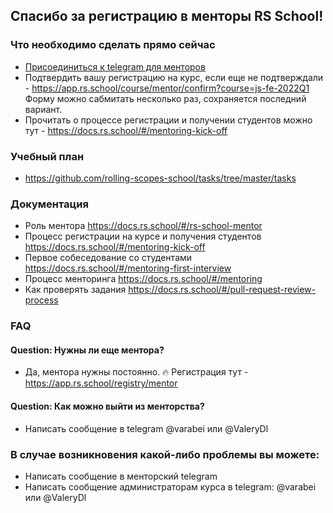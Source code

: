 ## Спасибо за регистрацию в менторы RS School!

### Что необходимо сделать прямо сейчас
- [Присоединиться к telegram для менторов](https://t.me/joinchat/HqpGRxNRANkGN2xx9bL8zQ) 
- Подтвердить вашу регистрацию на курс, если еще не подтверждали - https://app.rs.school/course/mentor/confirm?course=js-fe-2022Q1 Форму можно сабмитать несколько раз, сохраняется последний вариант.
- Прочитать о процессе регистрации и получении студентов можно тут - https://docs.rs.school/#/mentoring-kick-off

### Учебный план 
- https://github.com/rolling-scopes-school/tasks/tree/master/tasks

### Документация
- Роль ментора https://docs.rs.school/#/rs-school-mentor
- Процесс регистрации на курсе и получения студентов https://docs.rs.school/#/mentoring-kick-off
- Первое собеседование со студентами https://docs.rs.school/#/mentoring-first-interview
- Процесс менторинга https://docs.rs.school/#/mentoring
- Как проверять задания https://docs.rs.school/#/pull-request-review-process

### FAQ
#### Question: Нужны ли еще ментора?
- Да, ментора нужны постоянно. 🔥 Регистрация тут - https://app.rs.school/registry/mentor

#### Question: Как можно выйти из менторства?
- Написать сообщение в telegram @varabei или @ValeryDl

### В случае возникновения какой-либо проблемы вы можете:
- Написать сообщение в менторский telegram 
- Написать сообщение администраторам курса в telegram: @varabei или @ValeryDl



